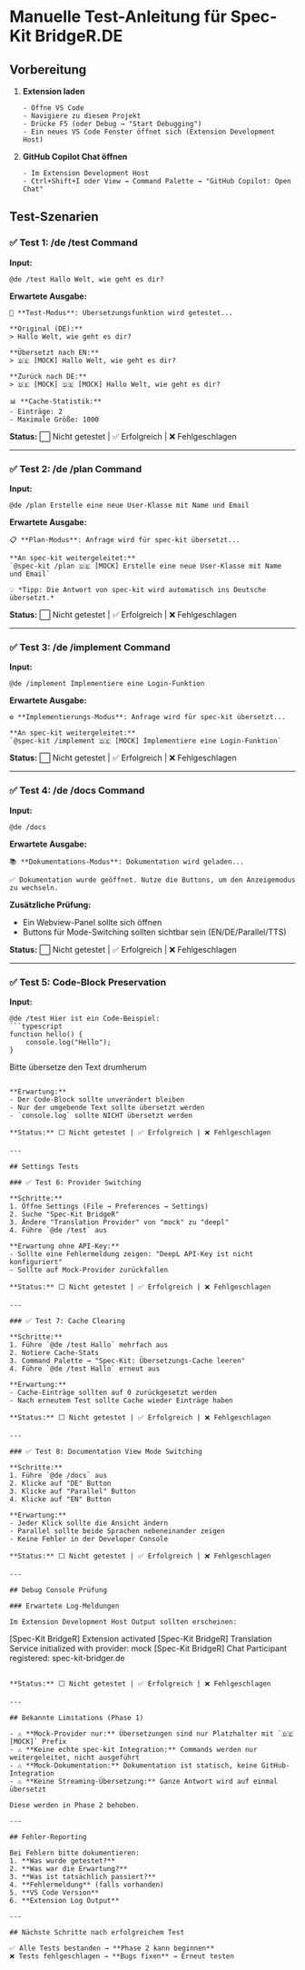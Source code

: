# Manuelle Test-Anleitung für Spec-Kit BridgeR.DE

## Vorbereitung

1. **Extension laden**
   ```
   - Öffne VS Code
   - Navigiere zu diesem Projekt
   - Drücke F5 (oder Debug → "Start Debugging")
   - Ein neues VS Code Fenster öffnet sich (Extension Development Host)
   ```

2. **GitHub Copilot Chat öffnen**
   ```
   - Im Extension Development Host
   - Ctrl+Shift+I oder View → Command Palette → "GitHub Copilot: Open Chat"
   ```

## Test-Szenarien

### ✅ Test 1: /de /test Command

**Input:**
```
@de /test Hallo Welt, wie geht es dir?
```

**Erwartete Ausgabe:**
```
🧪 **Test-Modus**: Übersetzungsfunktion wird getestet...

**Original (DE):**
> Hallo Welt, wie geht es dir?

**Übersetzt nach EN:**
> 🇩🇪 [MOCK] Hallo Welt, wie geht es dir?

**Zurück nach DE:**
> 🇩🇪 [MOCK] 🇩🇪 [MOCK] Hallo Welt, wie geht es dir?

📊 **Cache-Statistik:**
- Einträge: 2
- Maximale Größe: 1000
```

**Status:** ⬜ Nicht getestet | ✅ Erfolgreich | ❌ Fehlgeschlagen

---

### ✅ Test 2: /de /plan Command

**Input:**
```
@de /plan Erstelle eine neue User-Klasse mit Name und Email
```

**Erwartete Ausgabe:**
```
📋 **Plan-Modus**: Anfrage wird für spec-kit übersetzt...

**An spec-kit weitergeleitet:**
`@spec-kit /plan 🇩🇪 [MOCK] Erstelle eine neue User-Klasse mit Name und Email`

💡 *Tipp: Die Antwort von spec-kit wird automatisch ins Deutsche übersetzt.*
```

**Status:** ⬜ Nicht getestet | ✅ Erfolgreich | ❌ Fehlgeschlagen

---

### ✅ Test 3: /de /implement Command

**Input:**
```
@de /implement Implementiere eine Login-Funktion
```

**Erwartete Ausgabe:**
```
⚙️ **Implementierungs-Modus**: Anfrage wird für spec-kit übersetzt...

**An spec-kit weitergeleitet:**
`@spec-kit /implement 🇩🇪 [MOCK] Implementiere eine Login-Funktion`
```

**Status:** ⬜ Nicht getestet | ✅ Erfolgreich | ❌ Fehlgeschlagen

---

### ✅ Test 4: /de /docs Command

**Input:**
```
@de /docs
```

**Erwartete Ausgabe:**
```
📚 **Dokumentations-Modus**: Dokumentation wird geladen...

✅ Dokumentation wurde geöffnet. Nutze die Buttons, um den Anzeigemodus zu wechseln.
```

**Zusätzliche Prüfung:**
- Ein Webview-Panel sollte sich öffnen
- Buttons für Mode-Switching sollten sichtbar sein (EN/DE/Parallel/TTS)

**Status:** ⬜ Nicht getestet | ✅ Erfolgreich | ❌ Fehlgeschlagen

---

### ✅ Test 5: Code-Block Preservation

**Input:**
```
@de /test Hier ist ein Code-Beispiel:
```typescript
function hello() {
    console.log("Hello");
}
```
Bitte übersetze den Text drumherum
```

**Erwartung:**
- Der Code-Block sollte unverändert bleiben
- Nur der umgebende Text sollte übersetzt werden
- `console.log` sollte NICHT übersetzt werden

**Status:** ⬜ Nicht getestet | ✅ Erfolgreich | ❌ Fehlgeschlagen

---

## Settings Tests

### ✅ Test 6: Provider Switching

**Schritte:**
1. Öffne Settings (File → Preferences → Settings)
2. Suche "Spec-Kit BridgeR"
3. Ändere "Translation Provider" von "mock" zu "deepl"
4. Führe `@de /test` aus

**Erwartung ohne API-Key:**
- Sollte eine Fehlermeldung zeigen: "DeepL API-Key ist nicht konfiguriert"
- Sollte auf Mock-Provider zurückfallen

**Status:** ⬜ Nicht getestet | ✅ Erfolgreich | ❌ Fehlgeschlagen

---

### ✅ Test 7: Cache Clearing

**Schritte:**
1. Führe `@de /test Hallo` mehrfach aus
2. Notiere Cache-Stats
3. Command Palette → "Spec-Kit: Übersetzungs-Cache leeren"
4. Führe `@de /test Hallo` erneut aus

**Erwartung:**
- Cache-Einträge sollten auf 0 zurückgesetzt werden
- Nach erneutem Test sollte Cache wieder Einträge haben

**Status:** ⬜ Nicht getestet | ✅ Erfolgreich | ❌ Fehlgeschlagen

---

### ✅ Test 8: Documentation View Mode Switching

**Schritte:**
1. Führe `@de /docs` aus
2. Klicke auf "DE" Button
3. Klicke auf "Parallel" Button
4. Klicke auf "EN" Button

**Erwartung:**
- Jeder Klick sollte die Ansicht ändern
- Parallel sollte beide Sprachen nebeneinander zeigen
- Keine Fehler in der Developer Console

**Status:** ⬜ Nicht getestet | ✅ Erfolgreich | ❌ Fehlgeschlagen

---

## Debug Console Prüfung

### Erwartete Log-Meldungen

Im Extension Development Host Output sollten erscheinen:
```
[Spec-Kit BridgeR] Extension activated
[Spec-Kit BridgeR] Translation Service initialized with provider: mock
[Spec-Kit BridgeR] Chat Participant registered: spec-kit-bridger.de
```

**Status:** ⬜ Nicht getestet | ✅ Erfolgreich | ❌ Fehlgeschlagen

---

## Bekannte Limitations (Phase 1)

- ⚠️ **Mock-Provider nur:** Übersetzungen sind nur Platzhalter mit `🇩🇪 [MOCK]` Prefix
- ⚠️ **Keine echte spec-kit Integration:** Commands werden nur weitergeleitet, nicht ausgeführt
- ⚠️ **Mock-Dokumentation:** Dokumentation ist statisch, keine GitHub-Integration
- ⚠️ **Keine Streaming-Übersetzung:** Ganze Antwort wird auf einmal übersetzt

Diese werden in Phase 2 behoben.

---

## Fehler-Reporting

Bei Fehlern bitte dokumentieren:
1. **Was wurde getestet?**
2. **Was war die Erwartung?**
3. **Was ist tatsächlich passiert?**
4. **Fehlermeldung** (falls vorhanden)
5. **VS Code Version**
6. **Extension Log Output**

---

## Nächste Schritte nach erfolgreichem Test

✅ Alle Tests bestanden → **Phase 2 kann beginnen**  
❌ Tests fehlgeschlagen → **Bugs fixen** → Erneut testen

